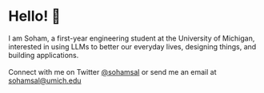 # Hello! 👋
 I am Soham, a first-year engineering student at the University of Michigan, interested in using LLMs to better our everyday lives, designing things, and building applications.<br><br>
 Connect with me on Twitter [@sohamsal](https://twitter.com/sohamsal) or send me an email at sohamsal@umich.edu

